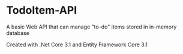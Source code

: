 # TodoItem-API
A basic Web API that can manage "to-do" items stored in in-memory database

Created with .Net Core 3.1 and Entity Framework Core 3.1
